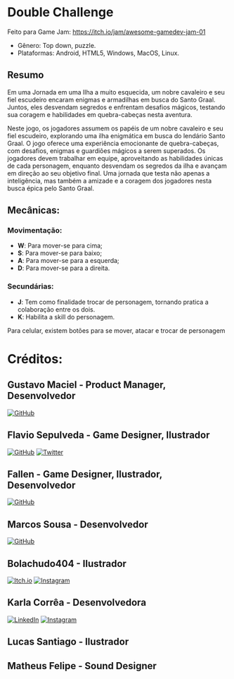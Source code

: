 # Double Challenge

Feito para Game Jam: https://itch.io/jam/awesome-gamedev-jam-01

- Gênero: Top down, puzzle.
- Plataformas: Android, HTML5, Windows, MacOS, Linux.

## Resumo
Em uma Jornada em uma Ilha a muito esquecida, um nobre cavaleiro e seu fiel escudeiro encaram enigmas e armadilhas em busca do Santo Graal. Juntos, eles desvendam segredos e enfrentam desafios mágicos, testando sua coragem e habilidades em quebra-cabeças nesta aventura.

Neste jogo, os jogadores assumem os papéis de um nobre cavaleiro e seu fiel escudeiro, explorando uma ilha enigmática em busca do lendário Santo Graal. O jogo oferece uma experiência emocionante de quebra-cabeças, com desafios, enigmas e guardiões mágicos a serem superados. Os jogadores devem trabalhar em equipe, aproveitando as habilidades únicas de cada personagem, enquanto desvendam os segredos da ilha e avançam em direção ao seu objetivo final. Uma jornada que testa não apenas a inteligência, mas também a amizade e a coragem dos jogadores nesta busca épica pelo Santo Graal.

## Mecânicas:

### Movimentação:
- **W**: Para mover-se para cima;
- **S**: Para mover-se para baixo;
- **A**: Para mover-se para a esquerda;
- **D**: Para mover-se para a direita.


### Secundárias:
- **J**: Tem como finalidade trocar de personagem, tornando pratica a colaboração entre os dois.
- **K**: Habilita a skill do personagem.

Para celular, existem botões para se mover, atacar e trocar de personagem

# Créditos:
## Gustavo Maciel - Product Manager, Desenvolvedor
[![GitHub](https://img.shields.io/badge/GitHub-Follow-<COLOR>?style=for-the-badge&logo=github)](https://github.com/gumaciel)

## Flavio Sepulveda - Game Designer, Ilustrador
[![GitHub](https://img.shields.io/badge/GitHub-Follow-<COLOR>?style=for-the-badge&logo=github)](https://github.com/FlavioSepulveda)
[![Twitter](https://img.shields.io/badge/Twitter-Follow-<COLOR>?style=for-the-badge&logo=twitter)](https://twitter.com/hallseydev_)

## Fallen - Game Designer, Ilustrador, Desenvolvedor
[![GitHub](https://img.shields.io/badge/GitHub-Follow-<COLOR>?style=for-the-badge&logo=github)](https://github.com/FallenAngelDev)

## Marcos Sousa - Desenvolvedor
[![GitHub](https://img.shields.io/badge/GitHub-Follow-<COLOR>?style=for-the-badge&logo=github)](https://github.com/YakumaKuramy)

## Bolachudo404 - Ilustrador
[![Itch.io](https://img.shields.io/badge/Itch.io-Follow-<COLOR>?style=for-the-badge&logo=itch.io)](https://bolachudohey.itch.io/)
[![Instagram](https://img.shields.io/badge/Instagram-Follow-<COLOR>?style=for-the-badge&logo=instagram)](https://www.instagram.com/web_souxs)

## Karla Corrêa - Desenvolvedora
[![LinkedIn](https://img.shields.io/badge/LinkedIn-Connect-blue?style=for-the-badge&logo=linkedin)](https://www.linkedin.com/in/gamerkarla/)
[![Instagram](https://img.shields.io/badge/Instagram-Follow-<COLOR>?style=for-the-badge&logo=instagram)](https://www.instagram.com/karlacorrea.oficial/)

## Lucas Santiago - Ilustrador
## Matheus Felipe - Sound Designer

